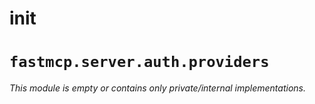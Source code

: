 # __init__

# `fastmcp.server.auth.providers`

*This module is empty or contains only private/internal implementations.*
